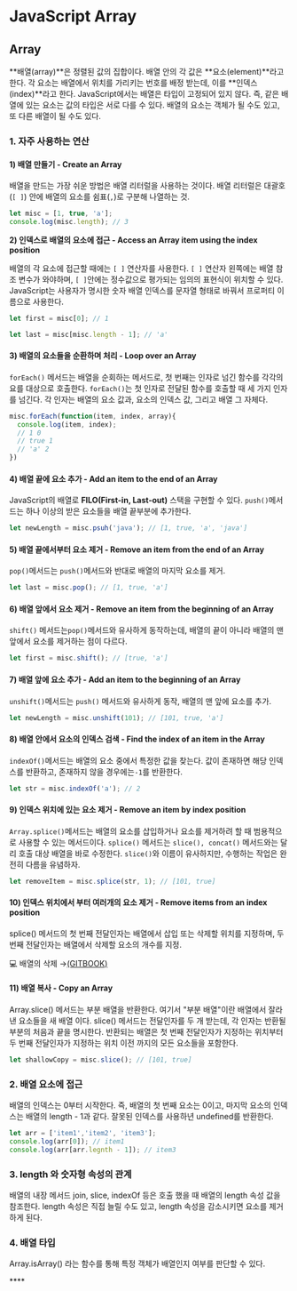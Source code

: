 # JavaScript Array

## Array

**배열\(array\)**은 정렬된 값의 집합이다. 배열 안의 각 값은 **요소\(element\)**라고 한다. 각 요소는 배열에서 위치를 가리키는 번호를 배정 받는데, 이를 **인덱스\(index\)**라고 한다. JavaScript에서는 배열은 타입이 고정되어 있지 않다. 즉, 같은 배열에 있는 요소는 값의 타입은 서로 다를 수 있다. 배열의 요소는 객체가 될 수도 있고, 또 다른 배열이 될 수도 있다. 

### 1. 자주 사용하는 연산

####  1\) 배열 만들기 - **Create an Array**

배열을 만드는 가장 쉬운 방법은 배열 리터럴을 사용하는 것이다. 배열 리터럴은 대괄호\(`[ ]`\) 안에 배열의 요소를 쉼표\(`,`\)로 구분해 나열하는 것.

```javascript
let misc = [1, true, 'a'];
console.log(misc.length); // 3
```

**2\)  인덱스로 배열의 요소에 접근 - Access an Array item using the index position**

배열의 각 요소에 접근할 때에는 `[ ]` 연산자를 사용한다. `[ ]` 연산자 왼쪽에는 배열 참조 변수가 와야하며, `[ ]`안에는 정수값으로 평가되는 임의의 표현식이 위치할 수 있다. JavaScript는 사용자가 명시한 숫자 배열 인덱스를 문자열 형태로 바꿔서 프로퍼티 이름으로 사용한다. 

```javascript
let first = misc[0]; // 1

let last = misc[misc.length - 1]; // 'a'
```

#### 3\) 배열의 요소들을 순환하며 처리 - **Loop over an Array**

`forEach()` 메서드는 배열을 순회하는 메서드로, 첫 번째는 인자로 넘긴 함수를 각각의 요를 대상으로 호출한다.  `forEach()`는 첫 인자로 전달된 함수를 호출할 때 세 가지 인자를 넘긴다. 각 인자는 배열의 요소 값과,  요소의 인덱스 값, 그리고 배열 그 자체다.

```javascript
misc.forEach(function(item, index, array){
  console.log(item, index); 
  // 1 0
  // true 1
  // 'a' 2
})
```

#### 4\) 배열 끝에 요소 추가 - **Add an item to the end of an Array**

JavaScript의 배열로 **FILO\(First-in, Last-out\)** 스택을 구현할 수 있다. `push()`메서드는 하나 이상의 받은 요소들을 배열 끝부분에 추가한다.

```javascript
let newLength = misc.psuh('java'); // [1, true, 'a', 'java']
```

####  5\) 배열 끝에서부터 요소 제거 - **Remove an item from the end of an Array**

`pop()`메서드는 `push()`메서드와 반대로 배열의 마지막 요소를 제거.

```javascript
let last = misc.pop(); // [1, true, 'a'] 
```

####  6\) 배열 앞에서 요소 제거 - **Remove an item from the beginning of an Array**

`shift()` 메서드는`pop()`메서드와 유사하게 동작하는데, 배열의 끝이 아니라 배열의 맨 앞에서 요소를 제거하는 점이 다르다.

```javascript
let first = misc.shift(); // [true, 'a']
```

#### 7\) 배열 앞에 요소 추가 - **Add an item to the beginning of an Array**

`unshift()`메서드는 `push()` 메서드와 유사하게 동작, 배열의 맨 앞에 요소를 추가.

```javascript
let newLength = misc.unshift(101); // [101, true, 'a']
```

#### 8\) 배열 안에서 요소의 인덱스 검색 -  **Find the index of an item in the Array**

`indexOf()`메서드는 배열의 요소 중에서 특정한 값을 찾는다. 값이 존재하면 해당 인덱스를 반환하고, 존재하지 않을 경우에는`-1`를 반환한다.

```javascript
let str = misc.indexOf('a'); // 2
```

#### 9\) 인덱스 위치에 있는 요소 제거 - **Remove an item by index position**

`Array.splice()`메서드는 배열의 요소를 삽입하거나 요소를 제거하려 할 때 범용적으로 사용할 수 있는 메서드이다. `splice()` 메서드는 `slice(), concat()` 메서드와는 달리 호출 대상 배열을 바로 수정한다. `slice()`와 이름이 유사하지만, 수행하는 작업은 완전히 다름을 유념하자.

```javascript
let removeItem = misc.splice(str, 1); // [101, true]
```

#### 10\) 인덱스 위치에서 부터 여러개의 요소 제거 - **Remove items from an index position**

splice\(\) 메서드의 첫 번째 전달인자는 배열에서 삽입 또는 삭제할 위치를 지정하며, 두 번째 전달인자는 배열에서 삭제할 요소의 개수를 지정.

💻 배열의 삭제 →[\(GITBOOK\)](https://app.gitbook.com/@vi2920va/s/algorithm-javascript/chapter1-1/1)

#### 11\) 배열 복사 - **Copy an Array**

Array.slice\(\) 메서드는 부분 배열을 반환한다. 여기서 "부분 배열"이란 배열에서 잘라낸 요소들을 새 배열 이다. slice\(\) 메서드는 전달인자를 두 개 받는데, 각 인자는 반환될 부분의 처음과 끝을 명시한다. 반환되는 배열은 첫 번째 전달인자가 지정하는 위치부터 두 번째 전달인자가 지정하는 위치 이전 까지의 모든 요소들을 포함한다.

```javascript
let shallowCopy = misc.slice(); // [101, true] 
```

###  2. 배열 요소에 접근

배열의 인덱스는 0부터 시작한다. 즉, 배열의 첫 번째 요소는 0이고, 마지막 요소의 인덱스는 배열의 length - 1과 같다. 잘못된 인덱스를 사용하년 undefined를 반환한다. 

```javascript
let arr = ['item1','item2', 'item3'];
console.log(arr[0]); // item1
console.log(arr[arr.legnth - 1]); // item3
```

### 3. length 와 숫자형 속성의 관계

배열의 내장 메서드 join, slice, indexOf 등은 호출 했을 때 배열의 length 속성 값을 참조한다.  length 속성은 직접 늘릴 수도 있고, length 속성을 감소시키면 요소를 제거하게 된다.

### 4. 배열 타입

 Array.isArray\(\) 라는 함수를 통해 특정 객체가 배열인지 여부를 판단할 수 있다.











\*\*\*\*

